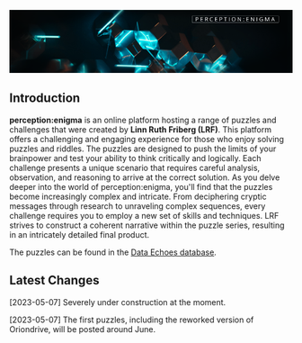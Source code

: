 ![Logo](logo.png)

## Introduction

**perception:enigma** is an online platform hosting a range of puzzles and challenges that were created by **Linn Ruth Friberg (LRF)**. This platform offers a challenging and engaging experience for those who enjoy solving puzzles and riddles. The puzzles are designed to push the limits of your brainpower and test your ability to think critically and logically. Each challenge presents a unique scenario that requires careful analysis, observation, and reasoning to arrive at the correct solution. As you delve deeper into the world of perception:enigma, you'll find that the puzzles become increasingly complex and intricate. From deciphering cryptic messages through research to unraveling complex sequences, every challenge requires you to employ a new set of skills and techniques. LRF strives to construct a coherent narrative within the puzzle series, resulting in an intricately detailed final product.

The puzzles can be found in the [Data Echoes database](https://github.com/linfri/DataEchoes/blob/main/DataEchoes.html).

## Latest Changes

[2023-05-07] Severely under construction at the moment.

[2023-05-07] The first puzzles, including the reworked version of Oriondrive, will be posted around June.
